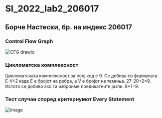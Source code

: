 # SI_2022_lab2_206017
## Борче Настески, бр. на индекс 206017
### Control Flow Graph
![CFG drawio](https://user-images.githubusercontent.com/86986540/171923570-479f3181-8ebd-4999-a824-fa5778f99fcb.png)
### Цикломатска комплексност
Цикломатската комплексност за овој код е 9. Се добива со формулата E-V+2 каде E е бројот на ребра, а V е бројот на темиња. 27-20+2=9. Истото се добива ако ги изброиме предикатните јазли. 8+1=9. 
### Тест случаи според критериумот Every Statement
![image](https://user-images.githubusercontent.com/86986540/171923688-f609768a-6d98-464f-8822-5d647de3f2c2.png)
